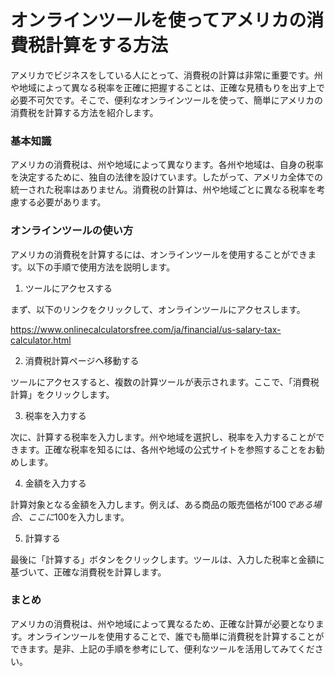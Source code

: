 オンラインツールを使ってアメリカの消費税計算をする方法
===========================

アメリカでビジネスをしている人にとって、消費税の計算は非常に重要です。州や地域によって異なる税率を正確に把握することは、正確な見積もりを出す上で必要不可欠です。そこで、便利なオンラインツールを使って、簡単にアメリカの消費税を計算する方法を紹介します。

### 基本知識

アメリカの消費税は、州や地域によって異なります。各州や地域は、自身の税率を決定するために、独自の法律を設けています。したがって、アメリカ全体での統一された税率はありません。消費税の計算は、州や地域ごとに異なる税率を考慮する必要があります。

### オンラインツールの使い方

アメリカの消費税を計算するには、オンラインツールを使用することができます。以下の手順で使用方法を説明します。

1. ツールにアクセスする

まず、以下のリンクをクリックして、オンラインツールにアクセスします。

<https://www.onlinecalculatorsfree.com/ja/financial/us-salary-tax-calculator.html>

2. 消費税計算ページへ移動する

ツールにアクセスすると、複数の計算ツールが表示されます。ここで、「消費税計算」をクリックします。

3. 税率を入力する

次に、計算する税率を入力します。州や地域を選択し、税率を入力することができます。正確な税率を知るには、各州や地域の公式サイトを参照することをお勧めします。

4. 金額を入力する

計算対象となる金額を入力します。例えば、ある商品の販売価格が$100である場合、ここに$100を入力します。

5. 計算する

最後に「計算する」ボタンをクリックします。ツールは、入力した税率と金額に基づいて、正確な消費税を計算します。

### まとめ

アメリカの消費税は、州や地域によって異なるため、正確な計算が必要となります。オンラインツールを使用することで、誰でも簡単に消費税を計算することができます。是非、上記の手順を参考にして、便利なツールを活用してみてください。